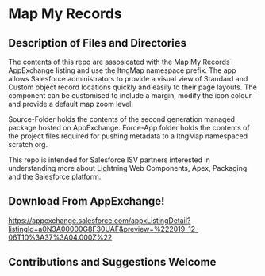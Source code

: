# Map My Records

## Description of Files and Directories
The contents of this repo are assosicated with the Map My Records AppExchange listing and use the ltngMap namespace prefix. The app allows Salesforce administrators to provide a visual view of Standard and Custom object record locations quickly and easily to their page layouts. The component can be customised to include a margin, modify the icon colour and provide a default map zoom level.

Source-Folder holds the contents of the second generation managed package hosted on AppExchange. 
Force-App folder holds the contents of the project files required for pushing metadata to a ltngMap namespaced scratch org.

This repo is intended for Salesforce ISV partners interested in understanding more about Lightning Web Components, Apex, Packaging and the Salesforce platform. 

## Download From AppExchange!
https://appexchange.salesforce.com/appxListingDetail?listingId=a0N3A00000G8F30UAF&preview=%222019-12-06T10%3A37%3A04.000Z%22


## Contributions and Suggestions Welcome
